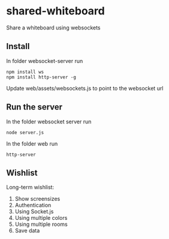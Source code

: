 # shared-whiteboard
Share a whiteboard using websockets

## Install
In folder websocket-server run

	npm install ws
	npm install http-server -g

Update web/assets/websockets.js to point to the websocket url

## Run the server
In the folder websocket server run

	node server.js

In the folder web run

	http-server

## Wishlist

Long-term wishlist:

1. Show screensizes
2. Authentication
3. Using Socket.js
4. Using multiple colors
5. Using multiple rooms
5. Save data




